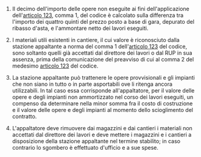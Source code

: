 1. Il decimo dell'importo delle opere non eseguite ai fini dell'applicazione dell'[articolo 123](/articolo-123/2), comma 1, del codice è calcolato sulla differenza tra l'importo dei quattro quinti del prezzo posto a base di gara, depurato del ribasso d'asta, e l'ammontare netto dei lavori eseguiti.

2. I materiali utili esistenti in cantiere, il cui valore è riconosciuto dalla stazione appaltante a norma del comma 1 dell'[articolo 123](/articolo-123/2) del codice, sono soltanto quelli già accettati dal direttore dei lavori o dal RUP in sua assenza, prima della comunicazione del preavviso di cui al comma 2 del medesimo [articolo 123](/articolo-123/2) del codice.

3. La stazione appaltante può trattenere le opere provvisionali e gli impianti che non siano in tutto o in parte asportabili ove li ritenga ancora utilizzabili. In tal caso essa corrisponde all'appaltatore, per il valore delle opere e degli impianti non ammortizzato nel corso dei lavori eseguiti, un compenso da determinare nella minor somma fra il costo di costruzione e il valore delle opere e degli impianti al momento dello scioglimento del contratto.

4. L'appaltatore deve rimuovere dai magazzini e dai cantieri i materiali non accettati dal direttore dei lavori e deve mettere i magazzini e i cantieri a disposizione della stazione appaltante nel termine stabilito; in caso contrario lo sgombero è effettuato d'ufficio e a sue spese.